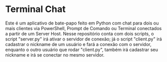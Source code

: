 # Terminal Chat

Este é um aplicativo de bate-papo feito em Python com chat para dois ou mais clientes via PowerShell, Prompt de Comando ou Terminal conectados a partir de um Server Host. Nesse repositório conta com dois scripts, o script "server.py" irá ativar o servidor de conexão; já o script "client.py" irá cadastrar o nickname de um usuário e fará a conexão com o servidor, enquanto o outro usuário que rodar "client.py", também irá cadastrar seu nickname e irá se conectar no mesmo servidor. 
